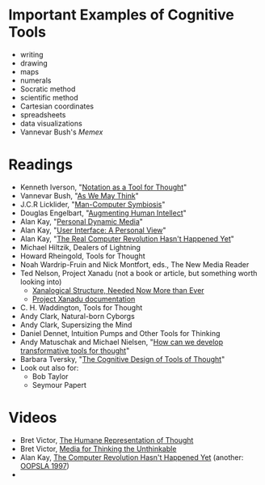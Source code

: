 # Important Examples of Cognitive Tools
- writing
- drawing
- maps
- numerals
- Socratic method
- scientific method
- Cartesian coordinates
- spreadsheets
- data visualizations
- Vannevar Bush's _Memex_


# Readings
- Kenneth Iverson, "[Notation as a Tool for Thought](https://dl.acm.org/doi/10.1145/358896.358899)"
- Vannevar Bush, "[As We May Think](https://www.theatlantic.com/magazine/archive/1945/07/as-we-may-think/303881/)"
- J.C.R Licklider, "[Man-Computer Symbiosis](http://memex.org/licklider.pdf)"
- Douglas Engelbart, "[Augmenting Human Intellect](https://www.dougengelbart.org/pubs/augment-3906.html)"
- Alan Kay, "[Personal Dynamic Media](http://www.newmediareader.com/book_samples/nmr-26-kay.pdf)"
- Alan Kay, "[User Interface: A Personal View](http://worrydream.com/refs/Kay%20-%20User%20Interface,%20a%20Personal%20View.pdf)"
- Alan Kay, "[The Real Computer Revolution Hasn't Happened Yet](https://tinlizzie.org/VPRIPapers/m2007007a_revolution.pdf)"
- Michael Hiltzik, Dealers of Lightning
- Howard Rheingold, Tools for Thought
- Noah Wardrip-Fruin and Nick Montfort, eds., The New Media Reader
- Ted Nelson, Project Xanadu (not a book or article, but something worth looking into)
	- [Xanalogical Structure, Needed Now More than Ever](https://xanadu.com.au/ted/XUsurvey/xuDation.html)
	- [Project Xanadu documentation](https://xanadu.com/)
- C. H. Waddington, Tools for Thought
- Andy Clark, Natural-born Cyborgs
- Andy Clark, Supersizing the Mind
- Daniel Dennet, Intuition Pumps and Other Tools for Thinking
- Andy Matuschak and Michael Nielsen, "[How can we develop transformative tools for thought](https://numinous.productions/ttft/)"
- Barbara Tversky, "[The Cognitive Design of Tools of Thought](http://gjgreenberg.bol.ucla.edu/docs/rpp/04_tversky.pdf)"
- Look out also for:
	- Bob Taylor
	- Seymour Papert

# Videos
- Bret Victor, [The Humane Representation of Thought](https://www.youtube.com/watch?v=agOdP2Bmieg)
- Bret Victor, [Media for Thinking the Unthinkable](https://www.youtube.com/watch?v=oUaOucZRlmE)
- Alan Kay, [The Computer Revolution Hasn't Happened Yet](https://www.youtube.com/watch?v=MC0_TDrmllM) (another: [OOPSLA 1997](https://www.youtube.com/watch?v=oKg1hTOQXoY))
- 